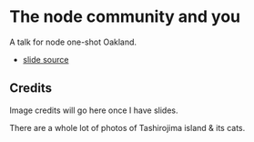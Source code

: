 # The node community and you

A talk for node one-shot Oakland.

* [slide source](community.md)

## Credits

Image credits will go here once I have slides.

There are a whole lot of photos of Tashirojima island & its cats.
